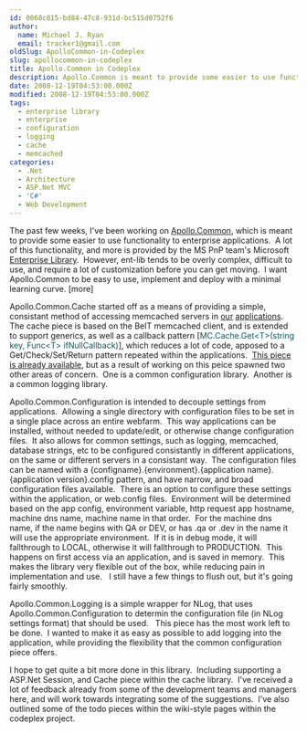 ```yaml
---
id: 0068c815-bd84-47c8-931d-bc515d0752f6
author:
  name: Michael J. Ryan
  email: tracker1@gmail.com
oldSlug: ApolloCommon-in-Codeplex
slug: apollocommon-in-codeplex
title: Apollo.Common in Codeplex
description: Apollo.Common is meant to provide some easier to use functionality to enterprise applications.
date: 2008-12-19T04:53:00.000Z
modified: 2008-12-19T04:53:00.000Z
tags:
  - enterprise library
  - enterprise
  - configuration
  - logging
  - cache
  - memcached
categories:
  - .Net
  - Architecture
  - ASP.Net MVC
  - 'C#'
  - Web Development
---
```


<p>The past few weeks, I&apos;ve been working on <a href="http://www.codeplex.com/ApolloCommon" test="true">Apollo.Common</a>, which is meant to provide some easier to use functionality to enterprise applications.&#xA0; A lot of this functionality, and more is provided by the MS PnP team&apos;s Microsoft <a href="http://www.codeplex.com/entlib" test="true">Enterprise Library</a>.&#xA0; However, ent-lib tends to be overly complex, difficult to use, and require a lot of customization before you can get moving.&#xA0; I want Apollo.Common to be easy to use, implement and deploy with a minimal learning curve. [more]</p>
<p>Apollo.Common.Cache started off as a means of providing a simple, consistant method of accessing memcached servers in <a href="http://www.apollogrp.edu/" test="true">our</a> <a href="http://www.phoenix.edu/" test="true">applications</a>.&#xA0; The cache piece is based on the BeIT memcached client, and is extended to support generics, as well as a callback pattern [<span style="color: #115555">MC.Cache.Get&lt;T&gt;(string key, Func&lt;T&gt; ifNullCallback)</span>], which reduces a lot of code, apposed to a Get/Check/Set/Return pattern repeated within the applications.&#xA0; <a href="http://www.codeplex.com/ApolloCommon/Release/ProjectReleases.aspx?ReleaseId=20680" test="true">This piece is already available</a>, but as a result of working on this peice spawned two other areas of concern.&#xA0; One is a common configuration library.&#xA0; Another is a common logging library.</p>
<p>Apollo.Common.Configuration is intended to decouple settings from applications.&#xA0; Allowing a single directory with configuration files to be set in a single place across an entire webfarm.&#xA0; This way applications can be installed, without needed to update/edit, or otherwise change configuration files.&#xA0; It also allows for common settings, such as logging, memcached, database strings, etc to be configured consistantly in different applications, on the same or different servers in a consistant way.&#xA0; The configuration files can be named with a {configname}.{environment}.{application name}.{application version}.config pattern, and have narrow, and broad configuration files available.&#xA0; There is an option to configure these settings within the application, or web.config files.&#xA0; Environment will be determined based on the app config, environment variable, http request app hostname, machine dns name, machine name in that order.&#xA0; For the machine dns name, if the name begins with QA or DEV, or has .qa or .dev in the name it will use the appropriate environment.&#xA0; If it is in debug mode, it will fallthrough to LOCAL, otherwise it will fallthrough to PRODUCTION.&#xA0; This happens on first access via an application, and is saved in memory.&#xA0; This makes the library very flexible out of the box, while reducing pain in implementation and use. &#xA0; I still have a few things to flush out, but it&apos;s going fairly smoothly.</p>
<p>Apollo.Common.Logging is a simple wrapper for NLog, that uses Apollo.Common.Configuration to determin the configuration file (in NLog settings format) that should be used. &#xA0; This piece has the most work left to be done.&#xA0; I wanted to make it as easy as possible to add logging into the application, while providing the flexibility that the common configuration piece offers.</p>
<p>I hope to get quite a bit more done in this library.&#xA0; Including supporting a ASP.Net Session, and Cache piece within the cache library.&#xA0; I&apos;ve received a lot of feedback already from some of the development teams and managers here, and will work towards integrating some of the suggestions.&#xA0; I&apos;ve also outlined some of the todo pieces within the wiki-style pages within the codeplex project.</p>
